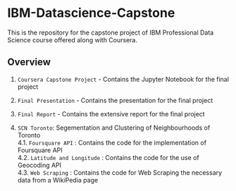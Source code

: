 # IBM-Datascience-Capstone
This is the repository for the capstone project of IBM Professional Data Science course offered along with Coursera.

## Overview

1. `Coursera Capstone Project` - Contains the Jupyter Notebook for the final project
2. `Final Presentation` - Contains the presentation for the final project
3. `Final Report` - Contains the extensive report for the final project

4. `SCN Toronto`: Segementation and Clustering of Neighbourhoods of Toronto    
  4.1. `Foursquare API` : Contains the code for the implementation of Foursquare API    
  4.2. `Latitude and Longitude` : Contains the code for the use of Geocoding API   
  4.3. `Web Scraping` : Contains the code for Web Scraping the necessary data from a WikiPedia page  
